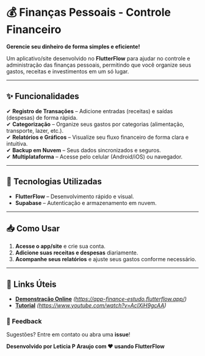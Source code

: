 # **💰 Finanças Pessoais - Controle Financeiro**  

**Gerencie seu dinheiro de forma simples e eficiente!**  

Um aplicativo/site desenvolvido no **FlutterFlow** para ajudar no controle e administração das finanças pessoais, permitindo que você organize seus gastos, receitas e investimentos em um só lugar.  

---

## **✨ Funcionalidades**  

✔ **Registro de Transações** – Adicione entradas (receitas) e saídas (despesas) de forma rápida.  
✔ **Categorização** – Organize seus gastos por categorias (alimentação, transporte, lazer, etc.).  
✔ **Relatórios e Gráficos** – Visualize seu fluxo financeiro de forma clara e intuitiva.  
✔ **Backup em Nuvem** – Seus dados sincronizados e seguros.  
✔ **Multiplataforma** – Acesse pelo celular (Android/iOS) ou navegador.  

---

## **🚀 Tecnologias Utilizadas**  

- **FlutterFlow** – Desenvolvimento rápido e visual.  
- **Supabase** – Autenticação e armazenamento em nuvem.  

---

## **📥 Como Usar**  

1. **Acesse o app/site** e crie sua conta.  
2. **Adicione suas receitas e despesas** diariamente.  
3. **Acompanhe seus relatórios** e ajuste seus gastos conforme necessário.  

---

## **🔗 Links Úteis**  

- **[Demonstração Online](#)** *(https://app-finance-estudo.flutterflow.app/)*
- **[Tutorial](#)** *(https://www.youtube.com/watch?v=AcIXiH9gcAA)*

### **💬 Feedback**  
Sugestões? Entre em contato ou abra uma **issue**!  

**Desenvolvido por Leticia P Araujo com ❤️ usando FlutterFlow**  
